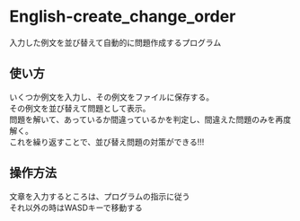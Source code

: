 # English-create_change_order
入力した例文を並び替えて自動的に問題作成するプログラム

## 使い方
いくつか例文を入力し、その例文をファイルに保存する。  
その例文を並び替えて問題として表示。  
問題を解いて、あっているか間違っているかを判定し、間違えた問題のみを再度解く。  
これを繰り返すことで、並び替え問題の対策ができる!!!

## 操作方法
文章を入力するところは、プログラムの指示に従う  
それ以外の時はWASDキーで移動する

